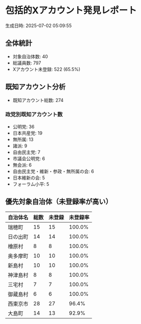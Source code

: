 # 包括的Xアカウント発見レポート
生成日時: 2025-07-02 05:09:55

## 全体統計
- 対象自治体数: 40
- 総議員数: 797
- Xアカウント未登録: 522 (65.5%)

## 既知アカウント分析
- 既知アカウント総数: 274

### 政党別既知アカウント数
- 公明党: 36
- 日本共産党: 19
- 無所属: 13
- 諸派: 9
- 自由民主党: 7
- 市議会公明党: 6
- 無会派: 6
- 自由民主党・維新・参政・無所属の会: 6
- 日本維新の会: 5
- フォーラム小平: 5

## 優先対象自治体（未登録率が高い）
| 自治体名 | 総数 | 未登録 | 未登録率 |
|----------|------|--------|----------|
| 瑞穂町 | 15 | 15 | 100.0% |
| 日の出町 | 14 | 14 | 100.0% |
| 檜原村 | 8 | 8 | 100.0% |
| 奥多摩町 | 10 | 10 | 100.0% |
| 新島村 | 10 | 10 | 100.0% |
| 神津島村 | 8 | 8 | 100.0% |
| 三宅村 | 7 | 7 | 100.0% |
| 御蔵島村 | 6 | 6 | 100.0% |
| 西東京市 | 28 | 27 | 96.4% |
| 大島町 | 14 | 13 | 92.9% |